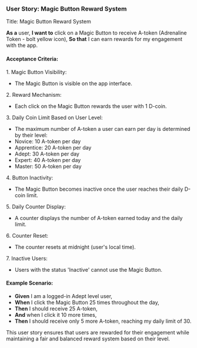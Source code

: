 ### User Story: Magic Button Reward System

Title: Magic Button Reward System

**As a** user,
**I want to** click on a Magic Button to receive A-token (Adrenaline Token - bolt yellow icon),
**So that** I can earn rewards for my engagement with the app.

#### Acceptance Criteria:
1. Magic Button Visibility:
- The Magic Button is visible on the app interface.

2. Reward Mechanism:
- Each click on the Magic Button rewards the user with 1 D-coin.

3. Daily Coin Limit Based on User Level:
- The maximum number of A-token a user can earn per day is determined by their level:
- Novice: 10 A-token per day
- Apprentice: 20 A-token per day
- Adept: 30 A-token per day
- Expert: 40 A-token per day
- Master: 50 A-token per day

4. Button Inactivity:
- The Magic Button becomes inactive once the user reaches their daily D-coin limit.
 
5. Daily Counter Display:
- A counter displays the number of A-token earned today and the daily limit.

6. Counter Reset:
- The counter resets at midnight (user's local time).

7. Inactive Users:
- Users with the status 'Inactive' cannot use the Magic Button.
#### Example Scenario:
- **Given** I am a logged-in Adept level user,
- **When** I click the Magic Button 25 times throughout the day,
- **Then** I should receive 25 A-token,
- **And** when I click it 10 more times,
- **Then** I should receive only 5 more A-token, reaching my daily limit of 30.

This user story ensures that users are rewarded for their engagement while maintaining a fair and balanced reward system based on their level.
